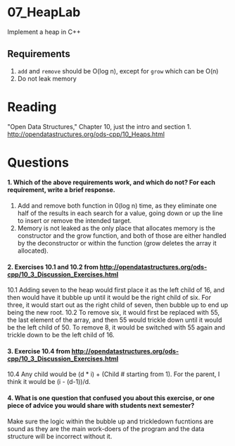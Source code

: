 07_HeapLab
==============

Implement a heap in C++

Requirements
------------

1. `add` and `remove` should be O(log n), except for `grow` which can be O(n)
2. Do not leak memory

Reading
=======
"Open Data Structures," Chapter 10, just the intro and section 1. http://opendatastructures.org/ods-cpp/10_Heaps.html

Questions
=========

#### 1. Which of the above requirements work, and which do not? For each requirement, write a brief response.

1. Add and remove both function in 0(log n) time, as they eliminate one half of the results in each search for a value, going down or up the line to insert or remove 
	the intended target.
2. Memory is not leaked as the only place that allocates memory is the constructor and the grow function, and both of those are either handled by the deconstructor or
	within the function (grow deletes the array it allocated).

#### 2. Exercises 10.1 and 10.2 from http://opendatastructures.org/ods-cpp/10_3_Discussion_Exercises.html
10.1 Adding seven to the heap would first place it as the left child of 16, and then would have it bubble up until it would be the right child of six. For three, it would start out
	as the right child of seven, then bubble up to end up being the new root. 
10.2 To remove six, it would first be replaced with 55, the last element of the array, and then 55 would trickle down until it would be the left child of 50. To remove 8, it would be 
	switched with 55 again and trickle down to be the left child of 16.

#### 3. Exercise 10.4 from http://opendatastructures.org/ods-cpp/10_3_Discussion_Exercises.html
10.4	Any child would be (d * i) + (Child # starting from 1). For the parent, I think it would be (i - (d-1))/d.
#### 4. What is one question that confused you about this exercise, or one piece of advice you would share with students next semester?

Make sure the logic within the bubble up and trickledown fucntions are sound as they are the main work-doers of the program and the data structure will be incorrect without it.